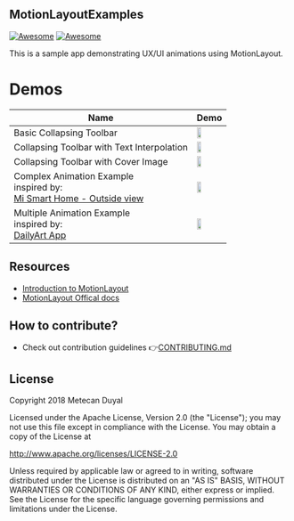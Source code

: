 ## MotionLayoutExamples
[![Awesome](https://img.shields.io/badge/status-under%20development-green.svg)](https://github.com/mtcn/MotionLayoutExamples)
[![Awesome](https://img.shields.io/badge/API-18%2B-green.svg)](https://github.com/mtcn/MotionLayoutExamples)

This is a sample app demonstrating UX/UI animations using MotionLayout.

Demos
======================
Name  | Demo
--- | ---
Basic Collapsing Toolbar| <img src="/demos/basic_collapsing_toolbar_demo.gif" width="40%"> |
Collapsing Toolbar with Text Interpolation | <img src="/demos/collapsing_toolbar_w_text_interpolation_demo.gif" width="40%"> |
Collapsing Toolbar with Cover Image | <img src="/demos/collapsing_toolbar_w_cover_demo.gif" width="40%"> |
Complex Animation Example <br/>inspired by:<br/> [Mi Smart Home - Outside view](https://dribbble.com/shots/5137383--Mi-Smart-Home-Outside-view-1) | <img src="/demos/complex_animation_example.gif" width="40%"> |
Multiple Animation Example <br/>inspired by:<br/> [DailyArt App](https://play.google.com/store/apps/details?id=com.moiseum.dailyart2)| <img src="/demos/multiple_animation_example.gif" width="40%">


## Resources
  - [Introduction to MotionLayout](https://medium.com/google-developers/introduction-to-motionlayout-part-i-29208674b10d)
  - [MotionLayout Offical docs](https://developer.android.com/reference/android/support/constraint/motion/MotionLayout)  
  
## How to contribute?
* Check out contribution guidelines 👉[CONTRIBUTING.md](https://github.com/mtcn/MotionLayoutExamples/blob/master/CONTRIBUTING.md)


## License
Copyright 2018 Metecan Duyal

Licensed under the Apache License, Version 2.0 (the "License"); you may not use this file except in compliance with the License. You may obtain a copy of the License at

http://www.apache.org/licenses/LICENSE-2.0

Unless required by applicable law or agreed to in writing, software distributed under the License is distributed on an "AS IS" BASIS, WITHOUT WARRANTIES OR CONDITIONS OF ANY KIND, either express or implied. See the License for the specific language governing permissions and limitations under the License.
